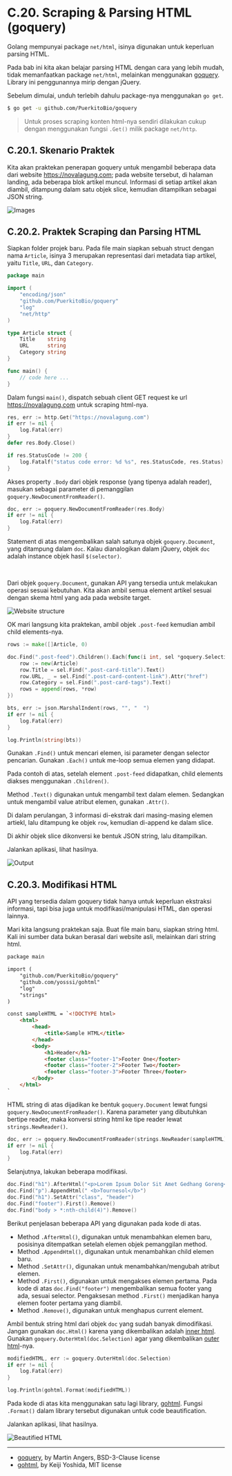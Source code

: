 # C.20. Scraping & Parsing HTML (goquery)

Golang mempunyai package `net/html`, isinya digunakan untuk keperluan parsing HTML.

Pada bab ini kita akan belajar parsing HTML dengan cara yang lebih mudah, tidak memanfaatkan package `net/html`, melainkan menggunakan [goquery](https://github.com/PuerkitoBio/goquery). Library ini penggunannya mirip dengan jQuery.

Sebelum dimulai, unduh terlebih dahulu package-nya menggunakan `go get`.

```bash
$ go get -u github.com/PuerkitoBio/goquery
```

> Untuk proses scraping konten html-nya sendiri dilakukan cukup dengan menggunakan fungsi `.Get()` milik package `net/http`.

## C.20.1. Skenario Praktek

Kita akan praktekan penerapan goquery untuk mengambil beberapa data dari website https://novalagung.com; pada website tersebut, di halaman landing, ada beberapa blok artikel muncul. Informasi di setiap artikel akan diambil, ditampung dalam satu objek slice, kemudian ditampilkan sebagai JSON string.

![Images](images/C.20_1_novalagung.png)

## C.20.2. Praktek Scraping dan Parsing HTML

Siapkan folder projek baru. Pada file main siapkan sebuah struct dengan nama `Article`, isinya 3 merupakan representasi dari metadata tiap artikel, yaitu `Title`, `URL`, dan `Category`.

```go
package main

import (
    "encoding/json"
    "github.com/PuerkitoBio/goquery"
    "log"
    "net/http"
)

type Article struct {
    Title    string
    URL      string
    Category string
}

func main() {
    // code here ...
}
```

Dalam fungsi `main()`, dispatch sebuah client GET request ke url https://novalagung.com untuk scraping html-nya.

```go
res, err := http.Get("https://novalagung.com")
if err != nil {
    log.Fatal(err)
}
defer res.Body.Close()

if res.StatusCode != 200 {
    log.Fatalf("status code error: %d %s", res.StatusCode, res.Status)
}
```

Akses property `.Body` dari objek response (yang tipenya adalah reader), masukan sebagai parameter di pemanggilan `goquery.NewDocumentFromReader()`.

```go
doc, err := goquery.NewDocumentFromReader(res.Body)
if err != nil {
    log.Fatal(err)
}
```

Statement di atas mengembalikan salah satunya objek `goquery.Document`, yang ditampung dalam `doc`. Kalau dianalogikan dalam jQuery, objek `doc` adalah instance objek hasil `$(selector)`.

<div id="ads">&nbsp;</div>

Dari objek `goquery.Document`, gunakan API yang tersedia untuk melakukan operasi sesuai kebutuhan. Kita akan ambil semua element artikel sesuai dengan skema html yang ada pada website target.

![Website structure](images/C.20_2_structure.png)

OK mari langsung kita praktekan, ambil objek `.post-feed` kemudian ambil child elements-nya.

```go
rows := make([]Article, 0)

doc.Find(".post-feed").Children().Each(func(i int, sel *goquery.Selection) {
    row := new(Article)
    row.Title = sel.Find(".post-card-title").Text()
    row.URL, _ = sel.Find(".post-card-content-link").Attr("href")
    row.Category = sel.Find(".post-card-tags").Text()
    rows = append(rows, *row)
})

bts, err := json.MarshalIndent(rows, "", "  ")
if err != nil {
    log.Fatal(err)
}

log.Println(string(bts))
```

Gunakan `.Find()` untuk mencari elemen, isi parameter dengan selector pencarian. Gunakan `.Each()` untuk me-loop semua elemen yang didapat. 

Pada contoh di atas, setelah element `.post-feed` didapatkan, child elements diakses menggunakan `.Children()`.

Method `.Text()` digunakan untuk mengambil text dalam elemen. Sedangkan untuk mengambil value atribut elemen, gunakan `.Attr()`.

Di dalam perulangan, 3 informasi di-ekstrak dari masing-masing elemen artiekl, lalu ditampung ke objek `row`, kemudian di-append ke dalam slice.

Di akhir objek slice dikonversi ke bentuk JSON string, lalu ditampilkan.

Jalankan aplikasi, lihat hasilnya.

![Output](images/C.20_3_output.png)

## C.20.3. Modifikasi HTML

API yang tersedia dalam goquery tidak hanya untuk keperluan ekstraksi informasi, tapi bisa juga untuk modifikasi/manipulasi HTML, dan operasi lainnya.

Mari kita langsung praktekan saja. Buat file main baru, siapkan string html. Kali ini sumber data bukan berasal dari website asli, melainkan dari string html.

```html
package main

import (
    "github.com/PuerkitoBio/goquery"
    "github.com/yosssi/gohtml"
    "log"
    "strings"
)

const sampleHTML = `<!DOCTYPE html>
    <html>
        <head>
            <title>Sample HTML</title>
        </head>
        <body>
            <h1>Header</h1>
            <footer class="footer-1">Footer One</footer>
            <footer class="footer-2">Footer Two</footer>
            <footer class="footer-3">Footer Three</footer>
        </body>
    </html>
`
```

HTML string di atas dijadikan ke bentuk `goquery.Document` lewat fungsi `goquery.NewDocumentFromReader()`. Karena parameter yang dibutuhkan bertipe reader, maka konversi string html ke tipe reader lewat `strings.NewReader()`.

```go
doc, err := goquery.NewDocumentFromReader(strings.NewReader(sampleHTML))
if err != nil {
    log.Fatal(err)
}
```

Selanjutnya, lakukan beberapa modifikasi.

```go
doc.Find("h1").AfterHtml("<p>Lorem Ipsum Dolor Sit Amet Gedhang Goreng</p>")
doc.Find("p").AppendHtml(" <b>Tournesol</b>")
doc.Find("h1").SetAttr("class", "header")
doc.Find("footer").First().Remove()
doc.Find("body > *:nth-child(4)").Remove()
```

Berikut penjelasan beberapa API yang digunakan pada kode di atas.

 - Method `.AfterHtml()`, digunakan untuk menambahkan elemen baru, posisinya ditempatkan setelah elemen objek pemanggilan method.
 - Method `.AppendHtml()`, digunakan untuk menambahkan child elemen baru.
 - Method `.SetAttr()`, digunakan untuk menambahkan/mengubah atribut elemen.
 - Method `.First()`, digunakan untuk mengakses elemen pertama. Pada kode di atas `doc.Find("footer")` mengembalikan semua footer yang ada, sesuai selector. Pengaksesan method `.First()` menjadikan hanya elemen footer pertama yang diambil.
 - Method `.Remove()`, digunakan untuk menghapus current element.

Ambil bentuk string html dari objek `doc` yang sudah banyak dimodifikasi. Jangan gunakan `doc.Html()` karena yang dikembalikan adalah [inner html](https://developer.mozilla.org/en-US/docs/Web/API/Element/innerHTML). Gunakan `goquery.OuterHtml(doc.Selection)` agar yang dikembalikan [outer html](https://developer.mozilla.org/en-US/docs/Web/API/Element/outerHTML)-nya.

```go
modifiedHTML, err := goquery.OuterHtml(doc.Selection)
if err != nil {
    log.Fatal(err)
}

log.Println(gohtml.Format(modifiedHTML))
```

Pada kode di atas kita menggunakan satu lagi library, [gohtml](https://github.com/yosssi/gohtml). Fungsi `.Format()` dalam library tersebut digunakan untuk code beautification.

Jalankan aplikasi, lihat hasilnya.

![Beautified HTML](images/C.20_4_beautified_html.png)

---

 - [goquery](https://github.com/PuerkitoBio/goquery), by Martin Angers, BSD-3-Clause license
 - [gohtml](https://github.com/yosssi/gohtml), by Keiji Yoshida, MIT license
